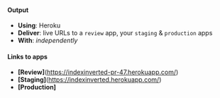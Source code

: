 #### Output
- **Using**: Heroku
- **Deliver**: live URLs to a `review` app, your `staging` & `production` apps
- **With**: *independently*

#### Links to apps
- **[Review]**(https://indexinverted-pr-47.herokuapp.com/)
- **[Staging]**(https://indexinverted.herokuapp.com/)
- **[Production]**